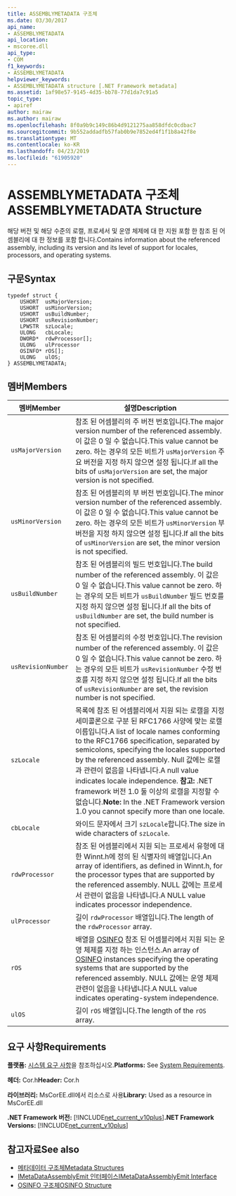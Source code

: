 ```yaml
---
title: ASSEMBLYMETADATA 구조체
ms.date: 03/30/2017
api_name:
- ASSEMBLYMETADATA
api_location:
- mscoree.dll
api_type:
- COM
f1_keywords:
- ASSEMBLYMETADATA
helpviewer_keywords:
- ASSEMBLYMETADATA structure [.NET Framework metadata]
ms.assetid: 1af98e57-9145-4d35-bb78-77d1da7c91a5
topic_type:
- apiref
author: mairaw
ms.author: mairaw
ms.openlocfilehash: 8f0a9b9c149c86b4d9121275aa858dfdc0cdbac7
ms.sourcegitcommit: 9b552addadfb57fab0b9e7852ed4f1f1b8a42f8e
ms.translationtype: MT
ms.contentlocale: ko-KR
ms.lasthandoff: 04/23/2019
ms.locfileid: "61905920"
---
```

# <a name="assemblymetadata-structure"></a><span data-ttu-id="d3c8c-102">ASSEMBLYMETADATA 구조체</span><span class="sxs-lookup"><span data-stu-id="d3c8c-102">ASSEMBLYMETADATA Structure</span></span>
<span data-ttu-id="d3c8c-103">해당 버전 및 해당 수준의 로캘, 프로세서 및 운영 체제에 대 한 지원 포함 한 참조 된 어셈블리에 대 한 정보를 포함 합니다.</span><span class="sxs-lookup"><span data-stu-id="d3c8c-103">Contains information about the referenced assembly, including its version and its level of support for locales, processors, and operating systems.</span></span>  
  
## <a name="syntax"></a><span data-ttu-id="d3c8c-104">구문</span><span class="sxs-lookup"><span data-stu-id="d3c8c-104">Syntax</span></span>  
  
```  
typedef struct {  
    USHORT  usMajorVersion;  
    USHORT  usMinorVersion;  
    USHORT  usBuildNumber;  
    USHORT  usRevisionNumber;  
    LPWSTR  szLocale;  
    ULONG   cbLocale;  
    DWORD*  rdwProcessor[];  
    ULONG   ulProcessor  
    OSINFO* rOS[];  
    ULONG   ulOS;  
} ASSEMBLYMETADATA;  
```  
  
## <a name="members"></a><span data-ttu-id="d3c8c-105">멤버</span><span class="sxs-lookup"><span data-stu-id="d3c8c-105">Members</span></span>  
  
|<span data-ttu-id="d3c8c-106">멤버</span><span class="sxs-lookup"><span data-stu-id="d3c8c-106">Member</span></span>|<span data-ttu-id="d3c8c-107">설명</span><span class="sxs-lookup"><span data-stu-id="d3c8c-107">Description</span></span>|  
|------------|-----------------|  
|`usMajorVersion`|<span data-ttu-id="d3c8c-108">참조 된 어셈블리의 주 버전 번호입니다.</span><span class="sxs-lookup"><span data-stu-id="d3c8c-108">The major version number of the referenced assembly.</span></span> <span data-ttu-id="d3c8c-109">이 값은 0 일 수 없습니다.</span><span class="sxs-lookup"><span data-stu-id="d3c8c-109">This value cannot be zero.</span></span> <span data-ttu-id="d3c8c-110">하는 경우의 모든 비트가 `usMajorVersion` 주요 버전을 지정 하지 않으면 설정 됩니다.</span><span class="sxs-lookup"><span data-stu-id="d3c8c-110">If all the bits of `usMajorVersion` are set, the major version is not specified.</span></span>|  
|`usMinorVersion`|<span data-ttu-id="d3c8c-111">참조 된 어셈블리의 부 버전 번호입니다.</span><span class="sxs-lookup"><span data-stu-id="d3c8c-111">The minor version number of the referenced assembly.</span></span> <span data-ttu-id="d3c8c-112">이 값은 0 일 수 없습니다.</span><span class="sxs-lookup"><span data-stu-id="d3c8c-112">This value cannot be zero.</span></span> <span data-ttu-id="d3c8c-113">하는 경우의 모든 비트가 `usMinorVersion` 부 버전을 지정 하지 않으면 설정 됩니다.</span><span class="sxs-lookup"><span data-stu-id="d3c8c-113">If all the bits of `usMinorVersion` are set, the minor version is not specified.</span></span>|  
|`usBuildNumber`|<span data-ttu-id="d3c8c-114">참조 된 어셈블리의 빌드 번호입니다.</span><span class="sxs-lookup"><span data-stu-id="d3c8c-114">The build number of the referenced assembly.</span></span> <span data-ttu-id="d3c8c-115">이 값은 0 일 수 없습니다.</span><span class="sxs-lookup"><span data-stu-id="d3c8c-115">This value cannot be zero.</span></span> <span data-ttu-id="d3c8c-116">하는 경우의 모든 비트가 `usBuildNumber` 빌드 번호를 지정 하지 않으면 설정 됩니다.</span><span class="sxs-lookup"><span data-stu-id="d3c8c-116">If all the bits of `usBuildNumber` are set, the build number is not specified.</span></span>|  
|`usRevisionNumber`|<span data-ttu-id="d3c8c-117">참조 된 어셈블리의 수정 번호입니다.</span><span class="sxs-lookup"><span data-stu-id="d3c8c-117">The revision number of the referenced assembly.</span></span> <span data-ttu-id="d3c8c-118">이 값은 0 일 수 없습니다.</span><span class="sxs-lookup"><span data-stu-id="d3c8c-118">This value cannot be zero.</span></span> <span data-ttu-id="d3c8c-119">하는 경우의 모든 비트가 `usRevisionNumber` 수정 번호를 지정 하지 않으면 설정 됩니다.</span><span class="sxs-lookup"><span data-stu-id="d3c8c-119">If all the bits of `usRevisionNumber` are set, the revision number is not specified.</span></span>|  
|`szLocale`|<span data-ttu-id="d3c8c-120">목록에 참조 된 어셈블리에서 지원 되는 로캘을 지정 세미콜론으로 구분 된 RFC1766 사양에 맞는 로캘 이름입니다.</span><span class="sxs-lookup"><span data-stu-id="d3c8c-120">A list of locale names conforming to the RFC1766 specification, separated by semicolons, specifying the locales supported by the referenced assembly.</span></span> <span data-ttu-id="d3c8c-121">Null 값에는 로캘과 관련이 없음을 나타냅니다.</span><span class="sxs-lookup"><span data-stu-id="d3c8c-121">A null value indicates locale independence.</span></span> <span data-ttu-id="d3c8c-122">**참고:**  .NET framework 버전 1.0 둘 이상의 로캘을 지정할 수 없습니다.</span><span class="sxs-lookup"><span data-stu-id="d3c8c-122">**Note:**  In the .NET Framework version 1.0 you cannot specify more than one locale.</span></span>|  
|`cbLocale`|<span data-ttu-id="d3c8c-123">와이드 문자에서 크기 `szLocale`합니다.</span><span class="sxs-lookup"><span data-stu-id="d3c8c-123">The size in wide characters of `szLocale`.</span></span>|  
|`rdwProcessor`|<span data-ttu-id="d3c8c-124">참조 된 어셈블리에서 지원 되는 프로세서 유형에 대 한 Winnt.h에 정의 된 식별자의 배열입니다.</span><span class="sxs-lookup"><span data-stu-id="d3c8c-124">An array of identifiers, as defined in Winnt.h, for the processor types that are supported by the referenced assembly.</span></span> <span data-ttu-id="d3c8c-125">NULL 값에는 프로세서 관련이 없음을 나타냅니다.</span><span class="sxs-lookup"><span data-stu-id="d3c8c-125">A NULL value indicates processor independence.</span></span>|  
|`ulProcessor`|<span data-ttu-id="d3c8c-126">길이 `rdwProcessor` 배열입니다.</span><span class="sxs-lookup"><span data-stu-id="d3c8c-126">The length of the `rdwProcessor` array.</span></span>|  
|`rOS`|<span data-ttu-id="d3c8c-127">배열을 [OSINFO](../../../../docs/framework/unmanaged-api/metadata/osinfo-structure.md) 참조 된 어셈블리에서 지원 되는 운영 체제를 지정 하는 인스턴스.</span><span class="sxs-lookup"><span data-stu-id="d3c8c-127">An array of [OSINFO](../../../../docs/framework/unmanaged-api/metadata/osinfo-structure.md) instances specifying the operating systems that are supported by the referenced assembly.</span></span> <span data-ttu-id="d3c8c-128">NULL 값에는 운영 체제 관련이 없음을 나타냅니다.</span><span class="sxs-lookup"><span data-stu-id="d3c8c-128">A NULL value indicates operating-system independence.</span></span>|  
|`ulOS`|<span data-ttu-id="d3c8c-129">길이 `rOS` 배열입니다.</span><span class="sxs-lookup"><span data-stu-id="d3c8c-129">The length of the `rOS` array.</span></span>|  
  
## <a name="requirements"></a><span data-ttu-id="d3c8c-130">요구 사항</span><span class="sxs-lookup"><span data-stu-id="d3c8c-130">Requirements</span></span>  
 <span data-ttu-id="d3c8c-131">**플랫폼:** [시스템 요구 사항](../../../../docs/framework/get-started/system-requirements.md)을 참조하십시오.</span><span class="sxs-lookup"><span data-stu-id="d3c8c-131">**Platforms:** See [System Requirements](../../../../docs/framework/get-started/system-requirements.md).</span></span>  
  
 <span data-ttu-id="d3c8c-132">**헤더:** Cor.h</span><span class="sxs-lookup"><span data-stu-id="d3c8c-132">**Header:** Cor.h</span></span>  
  
 <span data-ttu-id="d3c8c-133">**라이브러리:** MsCorEE.dll에서 리소스로 사용</span><span class="sxs-lookup"><span data-stu-id="d3c8c-133">**Library:** Used as a resource in MsCorEE.dll</span></span>  
  
 <span data-ttu-id="d3c8c-134">**.NET Framework 버전:** [!INCLUDE[net_current_v10plus](../../../../includes/net-current-v10plus-md.md)]</span><span class="sxs-lookup"><span data-stu-id="d3c8c-134">**.NET Framework Versions:** [!INCLUDE[net_current_v10plus](../../../../includes/net-current-v10plus-md.md)]</span></span>  
  
## <a name="see-also"></a><span data-ttu-id="d3c8c-135">참고자료</span><span class="sxs-lookup"><span data-stu-id="d3c8c-135">See also</span></span>

- [<span data-ttu-id="d3c8c-136">메타데이터 구조체</span><span class="sxs-lookup"><span data-stu-id="d3c8c-136">Metadata Structures</span></span>](../../../../docs/framework/unmanaged-api/metadata/metadata-structures.md)
- [<span data-ttu-id="d3c8c-137">IMetaDataAssemblyEmit 인터페이스</span><span class="sxs-lookup"><span data-stu-id="d3c8c-137">IMetaDataAssemblyEmit Interface</span></span>](../../../../docs/framework/unmanaged-api/metadata/imetadataassemblyemit-interface.md)
- [<span data-ttu-id="d3c8c-138">OSINFO 구조체</span><span class="sxs-lookup"><span data-stu-id="d3c8c-138">OSINFO Structure</span></span>](../../../../docs/framework/unmanaged-api/metadata/osinfo-structure.md)
